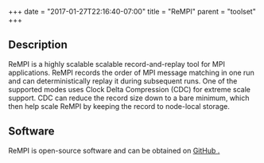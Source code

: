 +++
date = "2017-01-27T22:16:40-07:00"
title = "ReMPI"
parent = "toolset"
+++

## Description

ReMPI is a highly scalable scalable record-and-replay tool for MPI applications.
ReMPI records the order of MPI message matching in one run and can deterministically
replay it during subsequent runs. One of the supported modes uses Clock Delta
Compression (CDC) for extreme scale support. CDC can reduce the record size down
to a bare minimum, which then help scale ReMPI by keeping the record to node-local
storage.

## Software

ReMPI is open-source software and can be obtained on <a class="smooth-link" title="GitHub" href="https://github.com/PRUNERS/ReMPI">GitHub <i class="fa fa-github"></i>.


